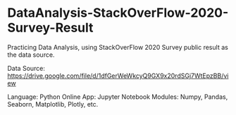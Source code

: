 # DataAnalysis-StackOverFlow-2020-Survey-Result

Practicing Data Analysis, using StackOverFlow 2020 Survey public result as the data source.

Data Source: https://drive.google.com/file/d/1dfGerWeWkcyQ9GX9x20rdSGj7WtEpzBB/view


Language:  Python
Online App: Jupyter Notebook
Modules: Numpy, Pandas, Seaborn, Matplotlib, Plotly, etc.
